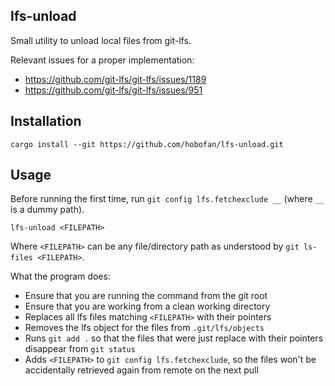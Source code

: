 ## lfs-unload

Small utility to unload local files from git-lfs.

Relevant issues for a proper implementation:

- <https://github.com/git-lfs/git-lfs/issues/1189>
- <https://github.com/git-lfs/git-lfs/issues/951>

## Installation

```
cargo install --git https://github.com/hobofan/lfs-unload.git
```

## Usage

Before running the first time, run `git config lfs.fetchexclude __` (where `__` is a dummy path).
```
lfs-unload <FILEPATH>
```

Where `<FILEPATH>` can be any file/directory path as understood by `git ls-files <FILEPATH>`.

What the program does:

- Ensure that you are running the command from the git root
- Ensure that you are working from a clean working directory
- Replaces all lfs files matching `<FILEPATH>` with their pointers
- Removes the lfs object for the files from `.git/lfs/objects`
- Runs `git add .` so that the files that were just replace with their pointers disappear from `git status`
- Adds `<FILEPATH>` to `git config lfs.fetchexclude`, so the files won't be accidentally retrieved again from remote on the next pull
